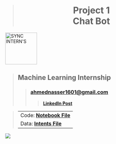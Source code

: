 > <h1 align="center">Project 1<br><b>Chat Bot</b></h1>

<a href="https://www.syncinterns.com"><img alt="SYNC INTERN'S" height=100 src="https://static.wixstatic.com/media/5d3a75_a74999aa4fc34c90a7e45de2b3dc9b2a~mv2.png"/></a>

> ## **Machine Learning Internship**
>> ### **[ahmednasser1601@gmail.com](mailto:ahmednasser1601@gmail.com)**
>>> <a href="#"><b>LinkedIn Post</b></a>

> <table align="center"><tr><td>Code: <a href="Chat-Bot.ipynb"><b>Notebook File</b></a></td></tr><tr><td>Data: <a href="intents.json"><b>Intents File</b></a></td></tr></table>

<img src="https://hits.sh/github.com/AhmedNasser1601/Chat-Bot.svg?label=Visits&logo=python"/>
